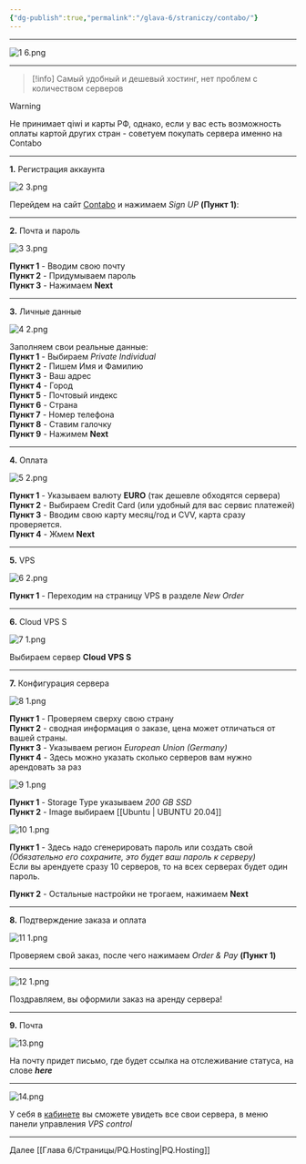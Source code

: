 ```yaml
---
{"dg-publish":true,"permalink":"/glava-6/straniczy/contabo/"}
---
```



---

![1 6.png](/img/user/Images/1%206.png)

---

> [!info]
> Самый удобный и дешевый хостинг, нет проблем с количеством серверов

> [!warning]
> Не принимает qiwi и карты РФ, однако, если у вас есть возможность оплаты картой других стран - советуем покупать сервера именно на Contabo

---

**1.** Регистрация аккаунта

![2 3.png](/img/user/Images/2%203.png)

Перейдем на сайт [Contabo](https://contabo.com) и нажимаем _Sign UP_ **(Пункт 1)**:

---

**2.** Почта и пароль

![3 3.png](/img/user/Images/3%203.png)

**Пункт 1** - Вводим свою почту  
**Пункт 2** - Придумываем пароль  
**Пункт 3** - Нажимаем **Next**

---

**3.** Личные данные

![4 2.png](/img/user/Images/4%202.png)

Заполняем свои реальные данные:  
**Пункт 1** - Выбираем _Private Individual_  
**Пункт 2** - Пишем Имя и Фамилию  
**Пункт 3** - Ваш адрес  
**Пункт 4** - Город  
**Пункт 5** - Почтовый индекс  
**Пункт 6** - Страна  
**Пункт 7** - Номер телефона  
**Пункт 8** - Ставим галочку  
**Пункт 9** - Нажимем **Next**

---

**4.** Оплата

![5 2.png](/img/user/Images/5%202.png)

**Пункт 1** - Указываем валюту **EURO** (так дешевле обходятся сервера)  
**Пункт 2** - Выбираем Credit Card (или удобный для вас сервис платежей)  
**Пункт 3** - Вводим свою карту месяц/год и CVV, карта сразу проверяется.  
**Пункт 4** - Жмем **Next**

---

**5.** VPS

![6 2.png](/img/user/Images/6%202.png)

**Пункт 1** - Переходим на страницу VPS в разделе _New Order_

---

**6.** Cloud VPS S

![7 1.png](/img/user/Images/7%201.png)

Выбираем сервер **Cloud VPS S**

---

**7.** Конфигурация сервера

![8 1.png](/img/user/Images/8%201.png)

**Пункт 1** - Проверяем сверху свою страну  
**Пункт 2** - сводная информация о заказе, цена может отличаться от вашей страны.  
**Пункт 3** - Указываем регион _European Union (Germany)_  
**Пункт 4** - Здесь можно указать сколько серверов вам нужно арендовать за раз

![9 1.png](/img/user/Images/9%201.png)

**Пункт 1** - Storage Type указываем _200 GB SSD_  
**Пункт 2** - Image выбираем [[Ubuntu \| UBUNTU 20.04]]

![10 1.png](/img/user/Images/10%201.png)

**Пункт 1** - Здесь надо сгенерировать пароль или создать свой  
_(Обязательно его сохраните, это будет ваш пароль к серверу)_  
Если вы арендуете сразу 10 серверов, то на всех серверах будет один пароль.

**Пункт 2** - Остальные настройки не трогаем, нажимаем **Next**

---

**8.** Подтверждение заказа и оплата

![11 1.png](/img/user/Images/11%201.png)

Проверяем свой заказ, после чего нажимаем _Order & Pay_ **(Пункт 1)**

---

![12 1.png](/img/user/Images/12%201.png)

Поздравляем, вы оформили заказ на аренду сервера!

---

**9.** Почта

![13.png](/img/user/Images/13.png)

На почту придет письмо, где будет ссылка на отслеживание статуса, на слове **_here_**

---

![14.png](/img/user/Images/14.png)

У себя в [кабинете](https://my.contabo.com/vps#) вы сможете увидеть все свои сервера, в меню панели управления _VPS control_

---

Далее [[Глава 6/Страницы/PQ.Hosting\|PQ.Hosting]]